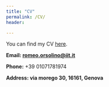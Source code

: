 ```yaml
---
title: "CV"
permalink: /CV/
header:

---
```


You can find my CV [here](https://orsoromeo.github.io/assets/pdfs/CV_romeo_orsolino.pdf).

**Email: romeo.orsolino@iit.it**

**Phone:** +39 01071781974

**Address: via morego 30, 16161, Genova**






